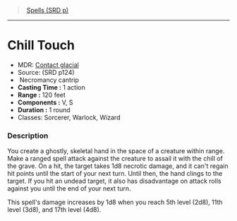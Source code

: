 ﻿---
!SpellItem
Family: SpellVO
Level: cantrip
Type: Necromancy
CastingTime: 1 action
Range: 120 feet
Components: V, S
Duration: 1 round
Classes: Sorcerer, Warlock, Wizard
Id: spells_vo.md#chill-touch
ParentLink: spells_vo.md#spells-srd-p
Name: Chill Touch
ParentName: Spells (SRD p)
NameLevel: 1
AltName: '[Contact glacial](hd_spells_contact_glacial.md)'
Source: (SRD p124)
Attributes:
  Name: Chill Touch
  Markdown: >+
    # <!--Name-->Chill Touch<!--/Name-->


    - MDR: <!--AltName-->[Contact glacial](hd_spells_contact_glacial.md)<!--/AltName-->

    - Source: <!--Source-->(SRD p124)<!--/Source-->

    -  <!--Type-->Necromancy<!--/Type--> <!--Level-->cantrip<!--/Level-->

    - **Casting Time :** <!--CastingTime-->1 action<!--/CastingTime-->

    - **Range :** <!--Range-->120 feet<!--/Range-->

    - **Components :** <!--Components-->V, S<!--/Components-->

    - **Duration :** <!--Duration-->1 round<!--/Duration-->

    - Classes: <!--Classes-->Sorcerer, Warlock, Wizard<!--/Classes-->


    ### Description


    You create a ghostly, skeletal hand in the space of a creature within range. Make a ranged spell attack against the creature to assail it with the chill of the grave. On a hit, the target takes 1d8 necrotic damage, and it can't regain hit points until the start of your next turn. Until then, the hand clings to the target. If you hit an undead target, it also has disadvantage on attack rolls against you until the end of your next turn.


    This spell's damage increases by 1d8 when you reach 5th level (2d8), 11th level (3d8), and 17th level (4d8).

  AltName: '[Contact glacial](hd_spells_contact_glacial.md)'
  Source: (SRD p124)
  Type: Necromancy
  Level: cantrip
  CastingTime: 1 action
  Range: 120 feet
  Components: V, S
  Duration: 1 round
  Classes: Sorcerer, Warlock, Wizard
AttributesDictionary: >+
  Name: Chill Touch

  Markdown: >+

    # <!--Name-->Chill Touch<!--/Name-->





    - MDR: <!--AltName-->[Contact glacial](hd_spells_contact_glacial.md)<!--/AltName-->



    - Source: <!--Source-->(SRD p124)<!--/Source-->



    -  <!--Type-->Necromancy<!--/Type--> <!--Level-->cantrip<!--/Level-->



    - **Casting Time :** <!--CastingTime-->1 action<!--/CastingTime-->



    - **Range :** <!--Range-->120 feet<!--/Range-->



    - **Components :** <!--Components-->V, S<!--/Components-->



    - **Duration :** <!--Duration-->1 round<!--/Duration-->



    - Classes: <!--Classes-->Sorcerer, Warlock, Wizard<!--/Classes-->





    ### Description





    You create a ghostly, skeletal hand in the space of a creature within range. Make a ranged spell attack against the creature to assail it with the chill of the grave. On a hit, the target takes 1d8 necrotic damage, and it can't regain hit points until the start of your next turn. Until then, the hand clings to the target. If you hit an undead target, it also has disadvantage on attack rolls against you until the end of your next turn.





    This spell's damage increases by 1d8 when you reach 5th level (2d8), 11th level (3d8), and 17th level (4d8).



  AltName: '[Contact glacial](hd_spells_contact_glacial.md)'

  Source: (SRD p124)

  Type: Necromancy

  Level: cantrip

  CastingTime: 1 action

  Range: 120 feet

  Components: V, S

  Duration: 1 round

  Classes: Sorcerer, Warlock, Wizard

---
> [Spells (SRD p)](srd_spells.md)

---

# Chill Touch

- MDR: [Contact glacial](hd_spells_contact_glacial.md)
- Source: (SRD p124)
-  Necromancy cantrip
- **Casting Time :** 1 action
- **Range :** 120 feet
- **Components :** V, S
- **Duration :** 1 round
- Classes: Sorcerer, Warlock, Wizard

### Description

You create a ghostly, skeletal hand in the space of a creature within range. Make a ranged spell attack against the creature to assail it with the chill of the grave. On a hit, the target takes 1d8 necrotic damage, and it can't regain hit points until the start of your next turn. Until then, the hand clings to the target. If you hit an undead target, it also has disadvantage on attack rolls against you until the end of your next turn.

This spell's damage increases by 1d8 when you reach 5th level (2d8), 11th level (3d8), and 17th level (4d8).

